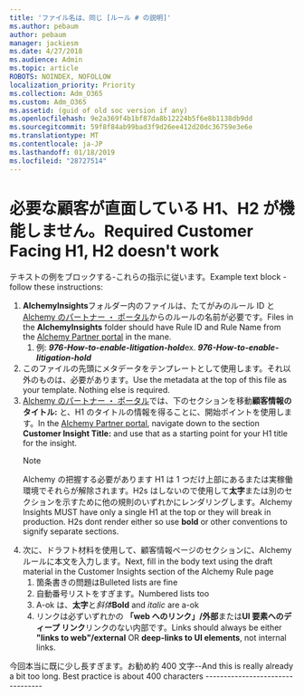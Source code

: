 ```yaml
---
title: 'ファイル名は、同じ [ルール # の説明]'
ms.author: pebaum
author: pebaum
manager: jackiesm
ms.date: 4/27/2018
ms.audience: Admin
ms.topic: article
ROBOTS: NOINDEX, NOFOLLOW
localization_priority: Priority
ms.collection: Adm_O365
ms.custom: Adm_O365
ms.assetid: (guid of old soc version if any)
ms.openlocfilehash: 9e2a369f4b1bf87da8b12224b5f6e8b1138db9dd
ms.sourcegitcommit: 59f8f84ab99bad3f9d26ee412d20dc36759e3e6e
ms.translationtype: MT
ms.contentlocale: ja-JP
ms.lasthandoff: 01/18/2019
ms.locfileid: "28727514"
---
```

# <a name="required-customer-facing-h1-h2-doesnt-work"></a><span data-ttu-id="b9e61-102">必要な顧客が直面している H1、H2 が機能しません。</span><span class="sxs-lookup"><span data-stu-id="b9e61-102">Required Customer Facing H1, H2 doesn't work</span></span>
<span data-ttu-id="b9e61-103">テキストの例をブロックする-これらの指示に従います。</span><span class="sxs-lookup"><span data-stu-id="b9e61-103">Example text block - follow these instructions:</span></span>

1. <span data-ttu-id="b9e61-104">**AlchemyInsights**フォルダー内のファイルは、たてがみのルール ID と[Alchemy のパートナー ・ ポータル](https://alchemyportal.azurewebsites.net)からのルールの名前が必要です。</span><span class="sxs-lookup"><span data-stu-id="b9e61-104">Files in the **AlchemyInsights** folder should have Rule ID and Rule Name from the [Alchemy Partner portal](https://alchemyportal.azurewebsites.net) in the mane.</span></span>
    1. <span data-ttu-id="b9e61-p101">例: ***976-How-to-enable-litigation-hold***</span><span class="sxs-lookup"><span data-stu-id="b9e61-p101">ex. ***976-How-to-enable-litigation-hold***</span></span>
1. <span data-ttu-id="b9e61-p102">このファイルの先頭にメタデータをテンプレートとして使用します。それ以外のものは、必要があります。</span><span class="sxs-lookup"><span data-stu-id="b9e61-p102">Use the metadata at the top of this file as your template. Nothing else is required.</span></span>
1. <span data-ttu-id="b9e61-109">[Alchemy のパートナー ・ ポータル](https://alchemyportal.azurewebsites.net)では、下のセクションを移動**顧客情報のタイトル:** と、H1 のタイトルの情報を得ることに、開始ポイントを使用します。</span><span class="sxs-lookup"><span data-stu-id="b9e61-109">In the [Alchemy Partner portal](https://alchemyportal.azurewebsites.net), navigate down to the section **Customer Insight Title:** and use that as a starting point for your H1 title for the insight.</span></span> 
    > [!NOTE]
    > <span data-ttu-id="b9e61-p103">Alchemy の把握する必要があります H1 は 1 つだけ上部にあるまたは実稼働環境でそれらが解除されます。H2s はしないので使用して**太字**または別のセクションを示すために他の規則のいずれかにレンダリングします。</span><span class="sxs-lookup"><span data-stu-id="b9e61-p103">Alchemy Insights MUST have only a single H1 at the top or they will break in production. H2s dont render either so use **bold** or other conventions to signify separate sections.</span></span>
1. <span data-ttu-id="b9e61-112">次に、ドラフト材料を使用して、顧客情報ページのセクションに、Alchemy ルールに本文を入力します。</span><span class="sxs-lookup"><span data-stu-id="b9e61-112">Next, fill in the body text using the draft material in the Customer Insights section of the Alchemy Rule page</span></span>
    1. <span data-ttu-id="b9e61-113">箇条書きの問題は</span><span class="sxs-lookup"><span data-stu-id="b9e61-113">Bulleted lists are fine</span></span>
    1. <span data-ttu-id="b9e61-114">自動番号リストをすぎます。</span><span class="sxs-lookup"><span data-stu-id="b9e61-114">Numbered lists too</span></span>
    1. <span data-ttu-id="b9e61-115">A-ok は、**太字**と*斜体*</span><span class="sxs-lookup"><span data-stu-id="b9e61-115">**Bold** and *italic* are a-ok</span></span>
    1. <span data-ttu-id="b9e61-116">リンクは必ずいずれかの **「web へのリンク」/外部**または**UI 要素へのディープ リンク**リンクのない内部です。</span><span class="sxs-lookup"><span data-stu-id="b9e61-116">Links should always be either **"links to web"/external** OR **deep-links to UI elements**, not internal links.</span></span>

<span data-ttu-id="b9e61-p104">今回本当に既に少し長すぎます。お勧め約 400 文字--</span><span class="sxs-lookup"><span data-stu-id="b9e61-p104">And this is really already a bit too long. Best practice is about 400 characters ---------------------------------</span></span>